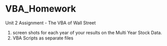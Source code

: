 # VBA_Homework
Unit 2 Assignment - The VBA of Wall Street
1. screen shots for each year of your results on the Multi Year Stock Data.
2. VBA Scripts as separate files
